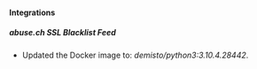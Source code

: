 #### Integrations
##### abuse.ch SSL Blacklist Feed
- Updated the Docker image to: *demisto/python3:3.10.4.28442*.
